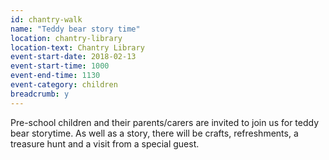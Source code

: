 ```yaml
---
id: chantry-walk
name: "Teddy bear story time"
location: chantry-library
location-text: Chantry Library
event-start-date: 2018-02-13
event-start-time: 1000
event-end-time: 1130
event-category: children
breadcrumb: y
---
```


Pre-school children and their parents/carers are invited to join us for teddy bear storytime. As well as a story, there will be crafts, refreshments, a treasure hunt and a visit from a special guest.
